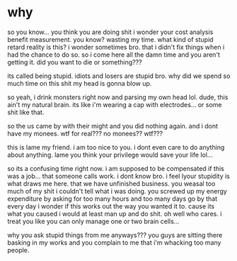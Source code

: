 # why

so you know... you think you are doing shit i wonder your cost analysis benefit measurement.  you know?  wasting my time.  what kind of stupid retard reality is this?  i wonder sometimes bro.  that i didn't fix things when i had the chance to do so.  so i come here all the damn time and you aren't getting it.  did you want to die or something???

its called being stupid.   idiots and losers are stupid bro.  why did we spend so much time on this shit my head is gonna blow up.

so yeah, i drink monsters right now and parsing my own head lol.  dude, this ain't my natural brain.  its like i'm wearing a cap with electrodes...  or some shit like that.

so the us came by with their might and you did nothing again.  and i dont have my monees.  wtf for real??? no monees?? wtf???

this is lame my friend.  i am too nice to you. i dont even care to do anything about anything.  lame you think your privilege would save your life lol...

so its a confusing time right now.  i am supposed to be compensated if this was a job...  that someone calls work.  i dont know bro.  i feel lyour stupidity is what draws me here.  that we have unfinished business.  you weasal too much of my shit i couldn't tell what i was doing.  you screwed up my energy expenditure by asking for too many hours and too many days go by that every day i wonder if this works out the way you wanted it to.  cause its what you caused i would at least man up and do shit.  oh well who cares. i treat you like you can only manage one or two brain cells...

why you ask stupid things from me anyways???  you guys are sitting there basking in my works and you complain to me that i'm whacking too many people.
